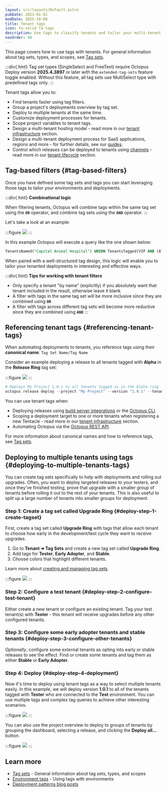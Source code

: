 ```yaml
---
layout: src/layouts/Default.astro
pubDate: 2023-01-01
modDate: 2025-10-08
title: Tenant tags
icon: fa-solid fa-tags
description: Use tags to classify tenants and tailor your multi-tenant deployments.
navOrder: 40
---
```


This page covers how to use tags with tenants. For general information about tag sets, types, and scopes, see [Tag sets](/docs/tenants/tag-sets).

:::div{.hint}
Tag set types (SingleSelect and FreeText) require Octopus Deploy version **2025.4.3897** or later with the `extended-tag-sets` feature toggle enabled. Without this feature, all tag sets use MultiSelect type with predefined tags only.
:::

Tenant tags allow you to:

- Find tenants faster using tag filters.
- Group a project's deployments overview by tag set.
- Deploy to multiple tenants at the same time.
- Customize deployment processes for tenants.
- Scope project variables to tenant tags.
- Design a multi-tenant hosting model - read more in our [tenant infrastructure](/docs/tenants/tenant-infrastructure) section.
- Design a multi-tenant deployment process for SaaS applications, regions and more - for further details, see our [guides](/docs/tenants/guides/#guides).
- Control which releases can be deployed to tenants using [channels](/docs/releases/channels/) - read more in our [tenant lifecycle](/docs/tenants/tenant-lifecycles) section. 

## Tag-based filters {#tag-based-filters}

Once you have defined some tag sets and tags you can start leveraging those tags to tailor your environments and deployments.

:::div{.hint}
**Combinational logic**

When filtering tenants, Octopus will combine tags within the same tag set using the **`OR`** operator, and combine tag sets using the **`AND`** operator.
:::

Let's take a look at an example:

:::figure
![](/docs/img/tenants/images/tag-based-filters.png)
:::

In this example Octopus will execute a query like the one shown below:

```sql
TenantsNamed("Capital Animal Hospital") UNION TenantsTagged(VIP AND (Alpha OR Beta))
```

When paired with a well-structured tag design, this logic will enable you to tailor your tenanted deployments in interesting and effective ways.

:::div{.hint}
**Tips for working with tenant filters**

- Only specify a tenant "by name" (explicitly) if you absolutely want that tenant included in the result, otherwise leave it blank
- A filter with tags in the same tag set will be more inclusive since they are combined using **`OR`**
- A filter with tags across different tag sets will become more reductive since they are combined using **`AND`**
:::

## Referencing tenant tags {#referencing-tenant-tags}

When automating deployments to tenants, you reference tags using their **canonical name**: `Tag Set Name/Tag Name`

Consider an example deploying a release to all tenants tagged with **Alpha** in the **Release Ring** tag set:

:::figure
![](/docs/img/tenants/images/release-ring.png)
:::

```powershell
# Deploys My Project 1.0.1 to all tenants tagged as in the Alpha ring
octopus release deploy --project "My Project" --version "1.0.1" --tenant-tag "Release ring/Alpha"
```

You can use tenant tags when:

- Deploying releases using [build server integrations](/docs/octopus-rest-api/) or the [Octopus CLI](/docs/octopus-rest-api/octopus-cli/deploy-release).
- Scoping a deployment target to one or more tenants when registering a new Tentacle - read more in our [tenant infrastructure](/docs/tenants/tenant-infrastructure) section.
- Automating Octopus via the [Octopus REST API](/docs/octopus-rest-api).

For more information about canonical names and how to reference tags, see [Tag sets](/docs/tenants/tag-sets#referencing-tags).

## Deploying to multiple tenants using tags {#deploying-to-multiple-tenants-tags}

You can create tag sets specifically to help with deployments and rolling out upgrades. Often, you want to deploy targeted releases to your testers, and once they've finished testing, prove that upgrade with a smaller group of tenants before rolling it out to the rest of your tenants. This is also useful to split up a large number of tenants into smaller groups for deployment.

### Step 1: Create a tag set called Upgrade Ring {#deploy-step-1-create-tagset}

First, create a tag set called **Upgrade Ring** with tags that allow each tenant to choose how early in the development/test cycle they want to receive upgrades.

1. Go to **Tenant ➜ Tag Sets** and create a new tag set called **Upgrade Ring**.
2. Add tags for **Tester**, **Early Adopter**, and **Stable**.
3. Choose colors that highlight different tenants.

Learn more about [creating and managing tag sets](/docs/tenants/tag-sets#managing-tag-sets).

:::figure
![](/docs/img/tenants/images/multi-tenant-upgrade-ring.png)
:::

### Step 2: Configure a test tenant {#deploy-step-2-configure-test-tenant}

Either create a new tenant or configure an existing tenant. Tag your test tenant(s) with **Tester** - this tenant will receive upgrades before any other configured tenants.

### Step 3: Configure some early adopter tenants and stable tenants {#deploy-step-3-configure-other-tenants}

*Optionally*, configure some external tenants as opting into early or stable releases to see the effect. Find or create some tenants and tag them as either **Stable** or **Early Adopter**.

### Step 4: Deploy {#deploy-step-4-deployment}

Now it's time to deploy using tenant tags as a way to select multiple tenants easily. In this example, we will deploy version **1.0.1** to all of the tenants tagged with **Tester** who are connected to the **Test** environment. You can use multiple tags and complex tag queries to achieve other interesting scenarios.

:::figure
![](/docs/img/tenants/images/multi-tenant-deploy-test.png)
:::

You can also use the project overview to deploy to groups of tenants by grouping the dashboard, selecting a release, and clicking the **Deploy all...** button.

:::figure
![](/docs/img/tenants/images/multi-tenant-deploy-all.png)
:::

## Learn more

- [Tag sets](/docs/tenants/tag-sets) - General information about tag sets, types, and scopes
- [Environment tags](/docs/infrastructure/environments#environment-tags) - Using tags with environments
- [Deployment patterns blog posts](https://octopus.com/blog/tag/Deployment%20Patterns)
